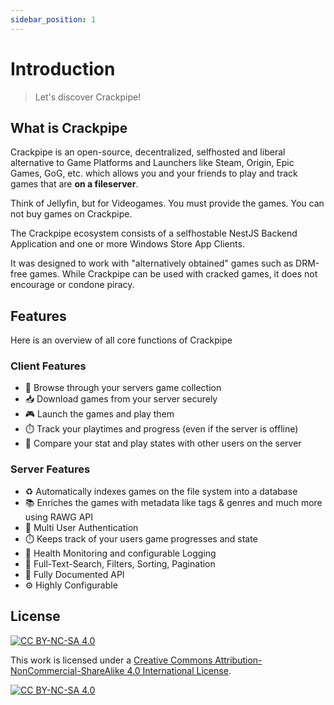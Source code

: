 ```yaml
---
sidebar_position: 1
---
```


# Introduction

> Let's discover Crackpipe!

## What is Crackpipe

Crackpipe is an open-source, decentralized, selfhosted and liberal alternative to Game Platforms and Launchers like Steam, Origin, Epic Games, GoG, etc. which allows you and your friends to play and track games that are **on a fileserver**.

Think of Jellyfin, but for Videogames. You must provide the games. You can not buy games on Crackpipe.

The Crackpipe ecosystem consists of a selfhostable NestJS Backend Application and one or more Windows Store App Clients.

It was designed to work with "alternatively obtained" games such as DRM-free games. While Crackpipe can be used with cracked games, it does not encourage or condone piracy.

## Features

Here is an overview of all core functions of Crackpipe

### Client Features

- 🔎 Browse through your servers game collection
- 📥 Download games from your server securely
- 🎮 Launch the games and play them
- ⏱️ Track your playtimes and progress (even if the server is offline)
- 👥 Compare your stat and play states with other users on the server

### Server Features

- ♻️ Automatically indexes games on the file system into a database
- 📚 Enriches the games with metadata like tags & genres and much more using RAWG API
- 👥 Multi User Authentication
- ⏱️ Keeps track of your users game progresses and state
- 🚨 Health Monitoring and configurable Logging
- 🔎 Full-Text-Search, Filters, Sorting, Pagination
- 🔌 Fully Documented API
- ⚙️ Highly Configurable

## License
[![CC BY-NC-SA 4.0][cc-by-nc-sa-shield]][cc-by-nc-sa]

This work is licensed under a
[Creative Commons Attribution-NonCommercial-ShareAlike 4.0 International License][cc-by-nc-sa].

[![CC BY-NC-SA 4.0][cc-by-nc-sa-image]][cc-by-nc-sa]

[cc-by-nc-sa]: http://creativecommons.org/licenses/by-nc-sa/4.0/
[cc-by-nc-sa-image]: https://licensebuttons.net/l/by-nc-sa/4.0/88x31.png
[cc-by-nc-sa-shield]: https://img.shields.io/badge/License-CC%20BY--NC--SA%204.0-lightgrey.svg
